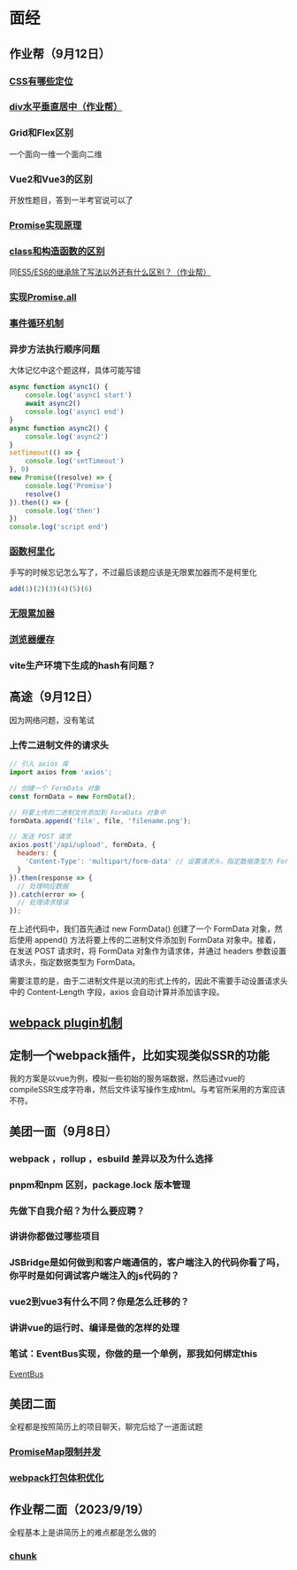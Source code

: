 # 面经

## 作业帮（9月12日）

### [CSS有哪些定位](/studyLib/questions/001CSS.html#css有哪些定位-美图)

### [div水平垂直居中（作业帮）](/studyLib/questions/001CSS.html#div水平垂直居中-作业帮)

### Grid和Flex区别

一个面向一维一个面向二维

### Vue2和Vue3的区别

开放性题目，答到一半考官说可以了

### [Promise实现原理](/studyLib/coding/001es.html#promise)

### [class和构造函数的区别](https://github.com/Advanced-Frontend/Daily-Interview-Question/issues/20)

同[ES5/ES6的继承除了写法以外还有什么区别？（作业帮）](/studyLib/questions/003JS.html#es5-es6的继承除了写法以外还有什么区别-作业帮)

### [实现Promise.all](/studyLib/coding/001es.html#promise-all)

### [事件循环机制](/studyLib/questions/002Browser.html#从输入url到页面加载过程-作业帮)

### 异步方法执行顺序问题

大体记忆中这个题这样，具体可能写错

```js
async function async1() {
    console.log('async1 start')
    await async2()
    console.log('async1 end')
}
async function async2() {
    console.log('async2')
}
setTimeout(() => {
    console.log('setTimeout')
}, 0)
new Promise((resolve) => {
    console.log('Promise')
    resolve()
}).then(() => {
    console.log('then')
})
console.log('script end')
```

### [函数柯里化](/studyLib/coding/002lodash.html#柯里化)

手写的时候忘记怎么写了，不过最后该题应该是无限累加器而不是柯里化

```js
add(1)(2)(3)(4)(5)(6)
```

### [无限累加器](/studyLib/coding/002lodash.html#柯里化)

### [浏览器缓存](/studyLib/questions/002Browser.html#cache-control)

### vite生产环境下生成的hash有问题？

## 高途（9月12日）

因为网络问题，没有笔试

### 上传二进制文件的请求头

```js
// 引入 axios 库
import axios from 'axios';

// 创建一个 FormData 对象
const formData = new FormData();

// 将要上传的二进制文件添加到 FormData 对象中
formData.append('file', file, 'filename.png');

// 发送 POST 请求
axios.post('/api/upload', formData, {
  headers: {
    'Content-Type': 'multipart/form-data' // 设置请求头，指定数据类型为 FormData
  }
}).then(response => {
  // 处理响应数据
}).catch(error => {
  // 处理请求错误
});
```

在上述代码中，我们首先通过 new FormData() 创建了一个 FormData 对象，然后使用 append() 方法将要上传的二进制文件添加到 FormData 对象中。接着，在发送 POST 请求时，将 FormData 对象作为请求体，并通过 headers 参数设置请求头，指定数据类型为 FormData。

需要注意的是，由于二进制文件是以流的形式上传的，因此不需要手动设置请求头中的 Content-Length 字段，axios 会自动计算并添加该字段。

## [webpack plugin机制](/studyLib/engineering/002webpack配置.html#插件架构)

## 定制一个webpack插件，比如实现类似SSR的功能

我的方案是以vue为例，模拟一些初始的服务端数据，然后通过vue的compileSSR生成字符串，然后文件读写操作生成html。与考官所采用的方案应该不符。

## 美团一面（9月8日）

### webpack ，rollup ，esbuild 差异以及为什么选择

### pnpm和npm 区别，package.lock 版本管理

### 先做下自我介绍？为什么要应聘？

### 讲讲你都做过哪些项目

### JSBridge是如何做到和客户端通信的，客户端注入的代码你看了吗，你平时是如何调试客户端注入的js代码的？

### vue2到vue3有什么不同？你是怎么迁移的？

### 讲讲vue的运行时、编译是做的怎样的处理

### 笔试：EventBus实现，你做的是一个单例，那我如何绑定this

[EventBus](/studyLib/coding/003coding.html#订阅发布)

## 美团二面

全程都是按照简历上的项目聊天，聊完后给了一道面试题

### [PromiseMap限制并发](/studyLib/coding/003coding.html#promisemap)

### [webpack打包体积优化](/studyLib/questions/999Other.html#方案)

## 作业帮二面（2023/9/19）

全程基本上是讲简历上的难点都是怎么做的

### [chunk](/studyLib/coding/002lodash.html#chunk)
